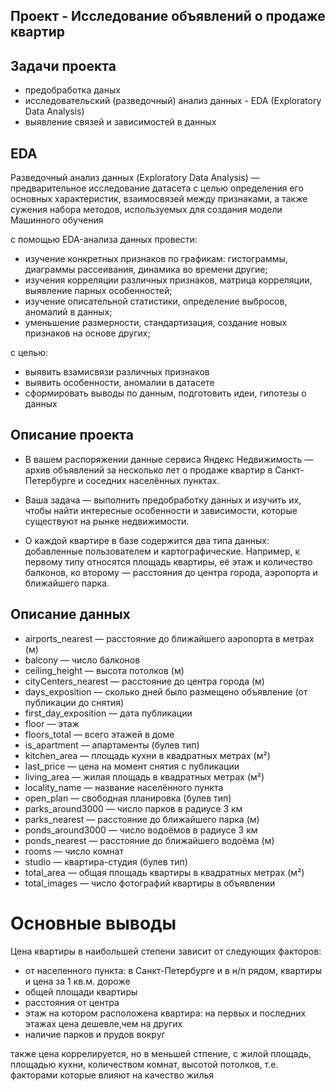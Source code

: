 ﻿## Проект - Исследование объявлений о продаже квартир

## Задачи проекта
- предобработка даных 
- исследовательский (разведочный) анализ данных - EDA (Exploratory Data Analysis)
- выявление связей и зависимостей в данных

## EDA
Разведочный анализ данных (Exploratory Data Analysis) — предварительное исследование датасета с целью определения его основных характеристик, взаимосвязей между признаками, а также сужения набора методов, используемых для создания модели Машинного обучения

с помощью EDA-анализа данных провести:
   - изучение конкретных признаков по графикам: гистограммы, диаграммы рассеивания, динамика во времени другие;
   - изучения корреляции различных признаков, матрица корреляции, выявление парных особенностей;
   - изучение описательной статистики, определение выбросов, аномалий в данных;
   - уменьшение размерности, стандартизация, создание новых признаков на основе других;

с целью:
   - выявить взамисвязи различных признаков
   - выявить особенности, аномалии в датасете
   - сформировать выводы по данным, подготовить идеи, гипотезы о данных

## Описание проекта 

- В вашем распоряжении данные сервиса Яндекс Недвижимость — архив объявлений за несколько лет о продаже квартир в Санкт-Петербурге и соседних населённых пунктах.

- Ваша задача — выполнить предобработку данных и изучить их, чтобы найти интересные особенности и зависимости, которые существуют на рынке недвижимости.

- О каждой квартире в базе содержится два типа данных: добавленные пользователем и картографические. Например, к первому типу относятся площадь квартиры, её этаж и количество балконов, ко второму — расстояния до центра города, аэропорта и ближайшего парка. 

## Описание данных 

- airports_nearest — расстояние до ближайшего аэропорта в метрах (м)
- balcony — число балконов
- ceiling_height — высота потолков (м)
- cityCenters_nearest — расстояние до центра города (м)
- days_exposition — сколько дней было размещено объявление (от публикации до снятия)
- first_day_exposition — дата публикации
- floor — этаж
- floors_total — всего этажей в доме
- is_apartment — апартаменты (булев тип)
- kitchen_area — площадь кухни в квадратных метрах (м²)
- last_price — цена на момент снятия с публикации
- living_area — жилая площадь в квадратных метрах (м²)
- locality_name — название населённого пункта
- open_plan — свободная планировка (булев тип)
- parks_around3000 — число парков в радиусе 3 км
- parks_nearest — расстояние до ближайшего парка (м)
- ponds_around3000 — число водоёмов в радиусе 3 км
- ponds_nearest — расстояние до ближайшего водоёма (м)
- rooms — число комнат
- studio — квартира-студия (булев тип)
- total_area — общая площадь квартиры в квадратных метрах (м²)
- total_images — число фотографий квартиры в объявлении

# Основные выводы
Цена квартиры в наибольшей степени зависит от следующих факторов:
- от населенного пункта: в Санкт-Петербурге и в н/п рядом, квартиры и цена за 1 кв.м. дороже
- общей площади квартиры
- расстояния от центра
- этаж на котором расположена квартира: на первых и последних этажах цена дешевле,чем на других
- наличие парков и прудов вокруг
 
также цена коррелируется, но в меньшей стпение, с жилой площадь, площадью кухни, количеством комнат, высотой потолков, т.е. факторами которые влияют на качество жилья 
